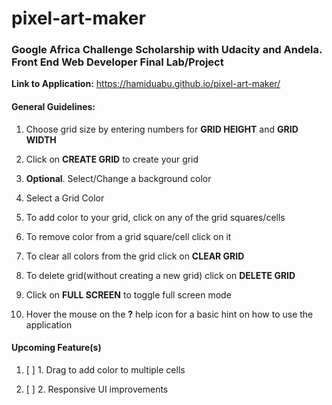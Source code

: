 # pixel-art-maker
### Google Africa Challenge Scholarship with Udacity and Andela. Front End Web Developer Final Lab/Project

**Link to Application:**
https://hamiduabu.github.io/pixel-art-maker/

#### General Guidelines:

1. Choose grid size by entering numbers for **GRID HEIGHT** and **GRID WIDTH**

2. Click on **CREATE GRID** to create your grid

3. **Optional**. Select/Change a background color

4. Select a Grid Color

5. To add color to your grid, click on any of the grid squares/cells

6. To remove color from a grid square/cell click on it

7. To clear all colors from the grid click on **CLEAR GRID**

8. To delete grid(without creating a new grid) click on **DELETE GRID**

9. Click on **FULL SCREEN** to toggle full screen mode

10. Hover the mouse on the **?** help icon for a basic hint on how to use the application

#### Upcoming Feature(s)
1. [ ] 1. Drag to add color to multiple cells

2. [ ] 2. Responsive UI improvements
